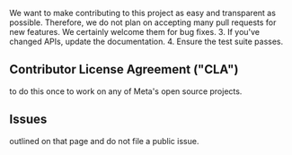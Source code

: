 We want to make contributing to this project as easy and transparent as
possible.
Therefore, we do not plan on accepting many pull requests for new features.
We certainly welcome them for bug fixes.
3. If you've changed APIs, update the documentation.
4. Ensure the test suite passes.
## Contributor License Agreement ("CLA")
to do this once to work on any of Meta's open source projects.

## Issues
outlined on that page and do not file a public issue.
